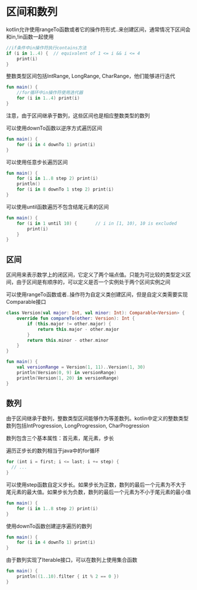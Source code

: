 # 区间和数列
kotlin允许使用rangeTo函数或者它的操作符形式..来创建区间，通常情况下区间会和in,!in函数一起使用

```kotlin
//if条件中in操作符执行contains方法
if (i in 1..4) {  // equivalent of 1 <= i && i <= 4
    print(i)
}
```

整数类型区间包括IntRange, LongRange, CharRange，他们能够进行迭代

```kotlin
fun main() {
    //for循环中in操作符使用迭代器
    for (i in 1..4) print(i)
}
```

注意，由于区间继承于数列，这些区间也是相应整数类型的数列

可以使用downTo函数以逆序方式遍历区间

```kotlin
fun main() {
    for (i in 4 downTo 1) print(i)
}
```

可以使用任意步长遍历区间

```kotlin
fun main() {
    for (i in 1..8 step 2) print(i)
    println()
    for (i in 8 downTo 1 step 2) print(i)
}
```

可以使用until函数遍历不包含结尾元素的区间

```kotlin
fun main() {
    for (i in 1 until 10) {       // i in [1, 10), 10 is excluded
        print(i)
    }
}
```

## 区间
区间用来表示数学上的闭区间，它定义了两个端点值。只能为可比较的类型定义区间，由于区间是有顺序的，可以定义是否一个实例处于两个区间实例之间

可以使用rangeTo函数或者..操作符为自定义类创建区间，但是自定义类需要实现Comparable接口

```kotlin
class Version(val major: Int, val minor: Int): Comparable<Version> {
    override fun compareTo(other: Version): Int {
        if (this.major != other.major) {
            return this.major - other.major
        }
        return this.minor - other.minor
    }
}

fun main() {
    val versionRange = Version(1, 11)..Version(1, 30)
    println(Version(0, 9) in versionRange)
    println(Version(1, 20) in versionRange)
}
```

## 数列
由于区间继承于数列，整数类型区间能够作为等差数列。kotlin中定义的整数类型数列包括IntProgression, LongProgression, CharProgression

数列包含三个基本属性：首元素，尾元素，步长

遍历正步长的数列相当于java中的for循环

```kotlin
for (int i = first; i <= last; i += step) {
  // ...
}
```

可以使用step函数自定义步长。如果步长为正数，数列的最后一个元素为不大于尾元素的最大值。如果步长为负数，数列的最后一个元素为不小于尾元素的最小值

```kotlin
fun main() {
    for (i in 1..8 step 2) print(i)
}
```

使用downTo函数创建逆序遍历的数列

```kotlin
fun main() {
    for (i in 4 downTo 1) print(i)
}
```

由于数列实现了Iterable接口，可以在数列上使用集合函数

```kotlin
fun main() {
    println((1..10).filter { it % 2 == 0 })
}
```

